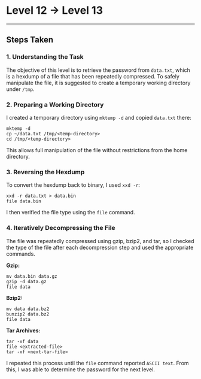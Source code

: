 # Level 12 → Level 13

---

## Steps Taken

### 1. Understanding the Task
The objective of this level is to retrieve the password from `data.txt`, which is a hexdump of a file that has been repeatedly compressed. To safely manipulate the file, it is suggested to create a temporary working directory under `/tmp`.

### 2. Preparing a Working Directory
I created a temporary directory using `mktemp -d` and copied `data.txt` there:

```
mktemp -d
cp ~/data.txt /tmp/<temp-directory>
cd /tmp/<temp-directory>
```

This allows full manipulation of the file without restrictions from the home directory.

### 3. Reversing the Hexdump
To convert the hexdump back to binary, I used `xxd -r`:

```
xxd -r data.txt > data.bin
file data.bin
```

I then verified the file type using the `file` command.

### 4. Iteratively Decompressing the File
The file was repeatedly compressed using gzip, bzip2, and tar, so I checked the type of the file after each decompression step and used the appropriate commands.

**Gzip:**

```
mv data.bin data.gz
gzip -d data.gz
file data
```

**Bzip2:**

```
mv data data.bz2
bunzip2 data.bz2
file data
```

**Tar Archives:**

```
tar -xf data
file <extracted-file>
tar -xf <next-tar-file>
```

I repeated this process until the `file` command reported `ASCII text`.
From this, I was able to determine the password for the next level.


